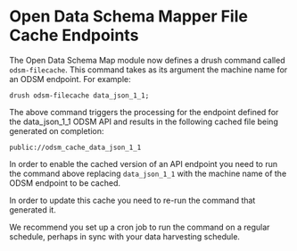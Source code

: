 # Open Data Schema Mapper File Cache Endpoints

The Open Data Schema Map module now defines a drush command called `odsm-filecache`.  This command takes as  its argument the machine name for an ODSM endpoint.  For example:

```
drush odsm-filecache data_json_1_1;
```

The above command triggers the processing for the endpoint defined for the data_json_1_1 ODSM API and results in the following cached file being generated on completion:

```
public://odsm_cache_data_json_1_1
```

In order to enable the cached version of an API endpoint you need to run the command above replacing `data_json_1_1` with
the machine  name of the ODSM endpoint to be cached.

In order to update this cache you need to re-run the command that generated it.

We recommend you set up a cron job to run the command on a regular schedule, perhaps in sync with your data harvesting schedule.